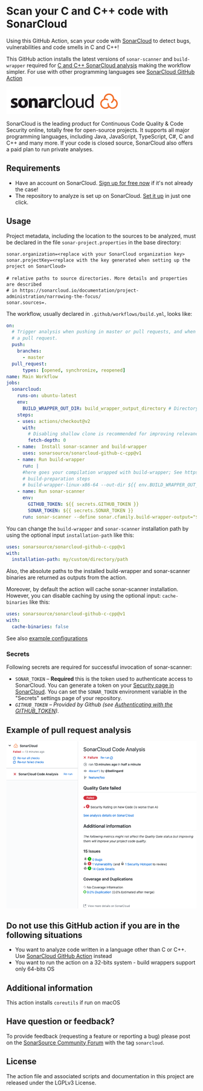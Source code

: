 # Scan your C and C++ code with SonarCloud

Using this GitHub Action, scan your code with [SonarCloud](https://sonarcloud.io/) to detect bugs, vulnerabilities and code smells in C and C++!

This GitHub action installs the latest versions of `sonar-scanner` and `build-wrapper` required for [C and C++ SonarCloud analysis](https://docs.sonarcloud.io/advanced-setup/languages/c-c-objective-c/) making the workflow simpler.
For use with other programming languages see [SonarCloud GitHub Action](https://github.com/SonarSource/sonarcloud-github-action/)

<img src="./images/SonarCloud-72px.png">

SonarCloud is the leading product for Continuous Code Quality & Code Security online, totally free for open-source projects. It supports all major programming languages, including Java, JavaScript, TypeScript, C#, C and C++ and many more. If your code is closed source, SonarCloud also offers a paid plan to run private analyses.


## Requirements

* Have an account on SonarCloud. [Sign up for free now](https://sonarcloud.io/sessions/init/github) if it's not already the case!
* The repository to analyze is set up on SonarCloud. [Set it up](https://sonarcloud.io/projects/create) in just one click.

## Usage


Project metadata, including the location to the sources to be analyzed, must be declared in the file `sonar-project.properties` in the base directory:

```properties
sonar.organization=<replace with your SonarCloud organization key>
sonar.projectKey=<replace with the key generated when setting up the project on SonarCloud>

# relative paths to source directories. More details and properties are described
# in https://sonarcloud.io/documentation/project-administration/narrowing-the-focus/
sonar.sources=.
```

The workflow, usually declared in `.github/workflows/build.yml`, looks like:

```yaml
on:
  # Trigger analysis when pushing in master or pull requests, and when creating
  # a pull request.
  push:
    branches:
      - master
  pull_request:
      types: [opened, synchronize, reopened]
name: Main Workflow
jobs:
  sonarcloud:
    runs-on: ubuntu-latest
    env:
      BUILD_WRAPPER_OUT_DIR: build_wrapper_output_directory # Directory where build-wrapper output will be placed
    steps:
    - uses: actions/checkout@v2
      with:
        # Disabling shallow clone is recommended for improving relevancy of reporting
        fetch-depth: 0
    - name:  Install sonar-scanner and build-wrapper
      uses: sonarsource/sonarcloud-github-c-cpp@v1
    - name: Run build-wrapper
      run: |
      #here goes your compilation wrapped with build-wrapper; See https://docs.sonarcloud.io/advanced-setup/languages/c-c-objective-c/#analysis-steps-using-build-wrapper for more information
      # build-preparation steps
      # build-wrapper-linux-x86-64 --out-dir ${{ env.BUILD_WRAPPER_OUT_DIR }} build-command
    - name: Run sonar-scanner
      env:
        GITHUB_TOKEN: ${{ secrets.GITHUB_TOKEN }}
        SONAR_TOKEN: ${{ secrets.SONAR_TOKEN }}
      run: sonar-scanner --define sonar.cfamily.build-wrapper-output="${{ env.BUILD_WRAPPER_OUT_DIR }}" #Consult https://docs.sonarcloud.io/advanced-setup/ci-based-analysis/sonarscanner-cli/ for more information and options
```

You can change the `build-wrapper` and `sonar-scanner` installation path by using the optional input `installation-path` like this:

```yaml
uses: sonarsource/sonarcloud-github-c-cpp@v1
with:
  installation-path: my/custom/directory/path
```
Also, the absolute paths to the installed build-wrapper and sonar-scanner binaries are returned as outputs from the action.

Moreover, by default the action will cache sonar-scanner installation. However, you can disable caching by using the optional input: `cache-binaries` like this:
```yaml
uses: sonarsource/sonarcloud-github-c-cpp@v1
with:
  cache-binaries: false
```

See also [example configurations](https://github.com/sonarsource-cfamily-examples)

### Secrets

Following secrets are required for successful invocation of sonar-scanner: 
- `SONAR_TOKEN` – **Required** this is the token used to authenticate access to SonarCloud. You can generate a token on your [Security page in SonarCloud](https://sonarcloud.io/account/security/). You can set the `SONAR_TOKEN` environment variable in the "Secrets" settings page of your repository.
- *`GITHUB_TOKEN` – Provided by Github (see [Authenticating with the GITHUB_TOKEN](https://help.github.com/en/actions/automating-your-workflow-with-github-actions/authenticating-with-the-github_token)).*

## Example of pull request analysis

<img src="./images/SonarCloud-analysis-in-Checks.png">

## Do not use this GitHub action if you are in the following situations

* You want to analyze code written in a language other than C or C++. Use [SonarCloud GitHub Action](https://github.com/SonarSource/sonarcloud-github-action/) instead
* You want to run the action on a 32-bits system - build wrappers support only 64-bits OS

## Additional information

This action installs `coreutils` if run on macOS

## Have question or feedback?

To provide feedback (requesting a feature or reporting a bug) please post on the [SonarSource Community Forum](https://community.sonarsource.com/) with the tag `sonarcloud`.

## License

The action file and associated scripts and documentation in this project are released under the LGPLv3 License.
